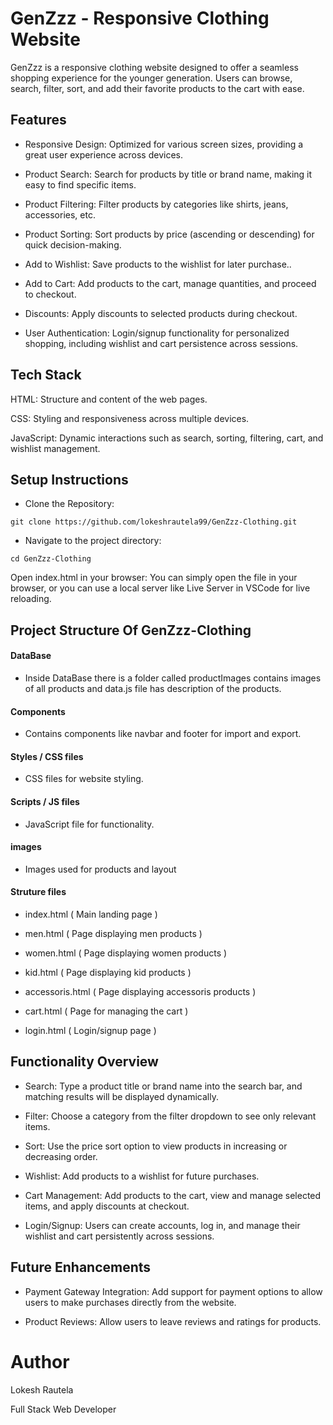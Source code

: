 # GenZzz - Responsive Clothing Website

GenZzz is a responsive clothing website designed to offer a seamless shopping experience for the younger generation. Users can browse, search, filter, sort, and add their favorite products to the cart with ease.

## Features

- Responsive Design: Optimized for various screen sizes, providing a great user experience across devices.

- Product Search: Search for products by title or brand name, making it easy to find specific items.

- Product Filtering: Filter products by categories like shirts, jeans, accessories, etc.

- Product Sorting: Sort products by price (ascending or descending) for quick decision-making.

- Add to Wishlist: Save products to the wishlist for later purchase..

- Add to Cart: Add products to the cart, manage quantities, and proceed to checkout.

- Discounts: Apply discounts to selected products during checkout.

- User Authentication: Login/signup functionality for personalized shopping, including wishlist and cart persistence across sessions.

## Tech Stack

HTML: Structure and content of the web pages.

CSS: Styling and responsiveness across multiple devices.

JavaScript: Dynamic interactions such as search, sorting, filtering, cart, and wishlist management.

## Setup Instructions

- Clone the Repository:
```
git clone https://github.com/lokeshrautela99/GenZzz-Clothing.git
```

- Navigate to the project directory:
```
cd GenZzz-Clothing
```

Open index.html in your browser: You can simply open the file in your browser, or you can use a local server like Live Server in VSCode for live reloading.

## Project Structure Of GenZzz-Clothing

#### DataBase
- Inside DataBase there is a folder called productImages contains images of all products and data.js file has description of the products.

#### Components
- Contains components like navbar and footer for import and export.

#### Styles / CSS files
- CSS files for website styling.

#### Scripts / JS files
- JavaScript file for functionality.

#### images
- Images used for products and layout

#### Struture files
- index.html ( Main landing page )

- men.html ( Page displaying men products )

- women.html ( Page displaying women products )

- kid.html ( Page displaying kid products )

- accessoris.html ( Page displaying accessoris products )

- cart.html ( Page for managing the cart )

- login.html ( Login/signup page )

##  Functionality Overview

- Search: Type a product title or brand name into the search bar, and matching results will be displayed dynamically.

- Filter: Choose a category from the filter dropdown to see only relevant items.

- Sort: Use the price sort option to view products in increasing or decreasing order.

- Wishlist: Add products to a wishlist for future purchases.

- Cart Management: Add products to the cart, view and manage selected items, and apply discounts at checkout.

- Login/Signup: Users can create accounts, log in, and manage their wishlist and cart persistently across sessions.

## Future Enhancements

- Payment Gateway Integration: Add support for payment options to allow users to make purchases directly from the website.

- Product Reviews: Allow users to leave reviews and ratings for products.

# Author
Lokesh Rautela

Full Stack Web Developer